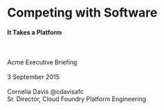 <!-- .element: data-state="title" -->

# Competing with Software
#### It Takes a Platform

<br/>
<br/>
Acme Executive Briefing <br/>
<br/>
3 September 2015 <br/>
<br/>
Cornelia Davis @cdavisafc<br/>
Sr. Director, Cloud Foundry Platform Engineering <br/>
